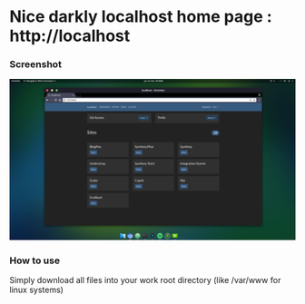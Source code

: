 
# Nice darkly localhost home page : http://localhost 


### Screenshot

![Screenshot](screen.png "Screenshot")


### How to use

Simply download all files into your work root directory (like /var/www for linux systems)
